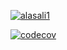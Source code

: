 [![alasali1](https://circleci.com/<VCS>/alasali1/Form.svg?style=svg)](https://app.circleci.com/pipelines/github/alasali1)

[![codecov](https://codecov.io/gh/alasali1/Form/branch/master/graph/badge.svg?token=9QZ3GTZQ92)](https://codecov.io/gh/alasali1/Form)